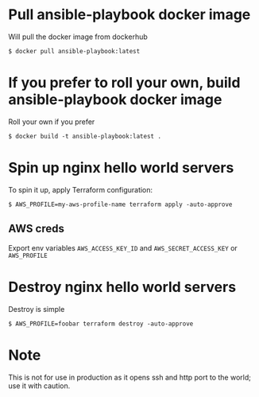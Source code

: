 # Pull ansible-playbook docker image
Will pull the docker image from dockerhub

    $ docker pull ansible-playbook:latest

# If you prefer to roll your own, build ansible-playbook docker image
Roll your own if you prefer

    $ docker build -t ansible-playbook:latest .

# Spin up nginx hello world servers
To spin it up, apply Terraform configuration:

    $ AWS_PROFILE=my-aws-profile-name terraform apply -auto-approve

## AWS creds
Export env variables `AWS_ACCESS_KEY_ID` and `AWS_SECRET_ACCESS_KEY` or `AWS_PROFILE`

# Destroy nginx hello world servers
Destroy is simple

    $ AWS_PROFILE=foobar terraform destroy -auto-approve

# Note
This is not for use in production as it opens ssh and
http port to the world; use it with caution.